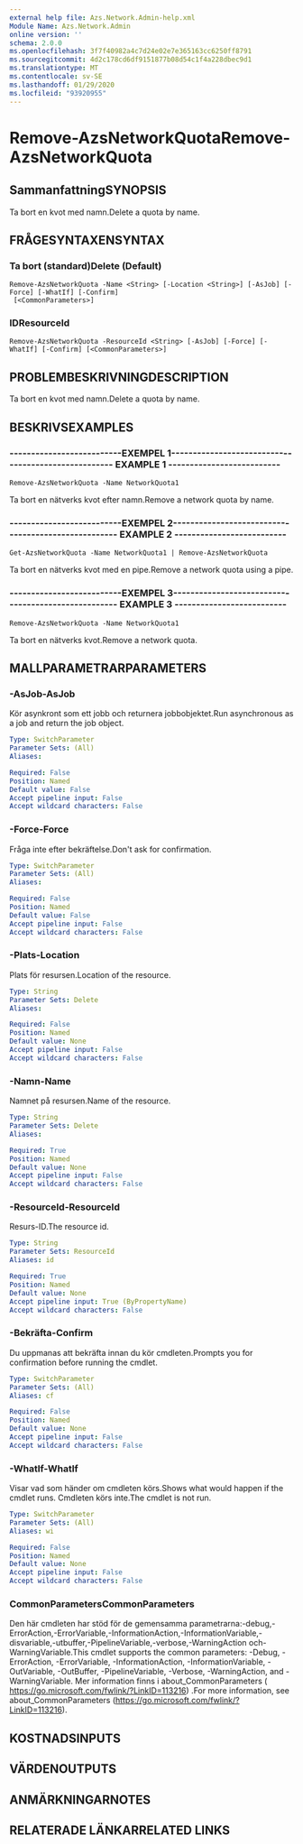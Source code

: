 ```yaml
---
external help file: Azs.Network.Admin-help.xml
Module Name: Azs.Network.Admin
online version: ''
schema: 2.0.0
ms.openlocfilehash: 3f7f40982a4c7d24e02e7e365163cc6250ff8791
ms.sourcegitcommit: 4d2c178cd6df9151877b08d54c1f4a228dbec9d1
ms.translationtype: MT
ms.contentlocale: sv-SE
ms.lasthandoff: 01/29/2020
ms.locfileid: "93920955"
---
```

# <span data-ttu-id="6a7c6-101">Remove-AzsNetworkQuota</span><span class="sxs-lookup"><span data-stu-id="6a7c6-101">Remove-AzsNetworkQuota</span></span>

## <span data-ttu-id="6a7c6-102">Sammanfattning</span><span class="sxs-lookup"><span data-stu-id="6a7c6-102">SYNOPSIS</span></span>
<span data-ttu-id="6a7c6-103">Ta bort en kvot med namn.</span><span class="sxs-lookup"><span data-stu-id="6a7c6-103">Delete a quota by name.</span></span>

## <span data-ttu-id="6a7c6-104">FRÅGESYNTAXEN</span><span class="sxs-lookup"><span data-stu-id="6a7c6-104">SYNTAX</span></span>

### <span data-ttu-id="6a7c6-105">Ta bort (standard)</span><span class="sxs-lookup"><span data-stu-id="6a7c6-105">Delete (Default)</span></span>
```
Remove-AzsNetworkQuota -Name <String> [-Location <String>] [-AsJob] [-Force] [-WhatIf] [-Confirm]
 [<CommonParameters>]
```

### <span data-ttu-id="6a7c6-106">ID</span><span class="sxs-lookup"><span data-stu-id="6a7c6-106">ResourceId</span></span>
```
Remove-AzsNetworkQuota -ResourceId <String> [-AsJob] [-Force] [-WhatIf] [-Confirm] [<CommonParameters>]
```

## <span data-ttu-id="6a7c6-107">PROBLEMBESKRIVNING</span><span class="sxs-lookup"><span data-stu-id="6a7c6-107">DESCRIPTION</span></span>
<span data-ttu-id="6a7c6-108">Ta bort en kvot med namn.</span><span class="sxs-lookup"><span data-stu-id="6a7c6-108">Delete a quota by name.</span></span>

## <span data-ttu-id="6a7c6-109">BESKRIVS</span><span class="sxs-lookup"><span data-stu-id="6a7c6-109">EXAMPLES</span></span>

### <span data-ttu-id="6a7c6-110">--------------------------EXEMPEL 1--------------------------</span><span class="sxs-lookup"><span data-stu-id="6a7c6-110">-------------------------- EXAMPLE 1 --------------------------</span></span>
```
Remove-AzsNetworkQuota -Name NetworkQuota1
```

<span data-ttu-id="6a7c6-111">Ta bort en nätverks kvot efter namn.</span><span class="sxs-lookup"><span data-stu-id="6a7c6-111">Remove a network quota by name.</span></span>

### <span data-ttu-id="6a7c6-112">--------------------------EXEMPEL 2--------------------------</span><span class="sxs-lookup"><span data-stu-id="6a7c6-112">-------------------------- EXAMPLE 2 --------------------------</span></span>
```
Get-AzsNetworkQuota -Name NetworkQuota1 | Remove-AzsNetworkQuota
```

<span data-ttu-id="6a7c6-113">Ta bort en nätverks kvot med en pipe.</span><span class="sxs-lookup"><span data-stu-id="6a7c6-113">Remove a network quota using a pipe.</span></span>

### <span data-ttu-id="6a7c6-114">--------------------------EXEMPEL 3--------------------------</span><span class="sxs-lookup"><span data-stu-id="6a7c6-114">-------------------------- EXAMPLE 3 --------------------------</span></span>
```
Remove-AzsNetworkQuota -Name NetworkQuota1
```

<span data-ttu-id="6a7c6-115">Ta bort en nätverks kvot.</span><span class="sxs-lookup"><span data-stu-id="6a7c6-115">Remove a network quota.</span></span>

## <span data-ttu-id="6a7c6-116">MALLPARAMETRAR</span><span class="sxs-lookup"><span data-stu-id="6a7c6-116">PARAMETERS</span></span>

### <span data-ttu-id="6a7c6-117">-AsJob</span><span class="sxs-lookup"><span data-stu-id="6a7c6-117">-AsJob</span></span>
<span data-ttu-id="6a7c6-118">Kör asynkront som ett jobb och returnera jobbobjektet.</span><span class="sxs-lookup"><span data-stu-id="6a7c6-118">Run asynchronous as a job and return the job object.</span></span>

```yaml
Type: SwitchParameter
Parameter Sets: (All)
Aliases: 

Required: False
Position: Named
Default value: False
Accept pipeline input: False
Accept wildcard characters: False
```

### <span data-ttu-id="6a7c6-119">-Force</span><span class="sxs-lookup"><span data-stu-id="6a7c6-119">-Force</span></span>
<span data-ttu-id="6a7c6-120">Fråga inte efter bekräftelse.</span><span class="sxs-lookup"><span data-stu-id="6a7c6-120">Don't ask for confirmation.</span></span>

```yaml
Type: SwitchParameter
Parameter Sets: (All)
Aliases: 

Required: False
Position: Named
Default value: False
Accept pipeline input: False
Accept wildcard characters: False
```

### <span data-ttu-id="6a7c6-121">-Plats</span><span class="sxs-lookup"><span data-stu-id="6a7c6-121">-Location</span></span>
<span data-ttu-id="6a7c6-122">Plats för resursen.</span><span class="sxs-lookup"><span data-stu-id="6a7c6-122">Location of the resource.</span></span>

```yaml
Type: String
Parameter Sets: Delete
Aliases: 

Required: False
Position: Named
Default value: None
Accept pipeline input: False
Accept wildcard characters: False
```

### <span data-ttu-id="6a7c6-123">-Namn</span><span class="sxs-lookup"><span data-stu-id="6a7c6-123">-Name</span></span>
<span data-ttu-id="6a7c6-124">Namnet på resursen.</span><span class="sxs-lookup"><span data-stu-id="6a7c6-124">Name of the resource.</span></span>

```yaml
Type: String
Parameter Sets: Delete
Aliases: 

Required: True
Position: Named
Default value: None
Accept pipeline input: False
Accept wildcard characters: False
```

### <span data-ttu-id="6a7c6-125">-ResourceId</span><span class="sxs-lookup"><span data-stu-id="6a7c6-125">-ResourceId</span></span>
<span data-ttu-id="6a7c6-126">Resurs-ID.</span><span class="sxs-lookup"><span data-stu-id="6a7c6-126">The resource id.</span></span>

```yaml
Type: String
Parameter Sets: ResourceId
Aliases: id

Required: True
Position: Named
Default value: None
Accept pipeline input: True (ByPropertyName)
Accept wildcard characters: False
```

### <span data-ttu-id="6a7c6-127">-Bekräfta</span><span class="sxs-lookup"><span data-stu-id="6a7c6-127">-Confirm</span></span>
<span data-ttu-id="6a7c6-128">Du uppmanas att bekräfta innan du kör cmdleten.</span><span class="sxs-lookup"><span data-stu-id="6a7c6-128">Prompts you for confirmation before running the cmdlet.</span></span>

```yaml
Type: SwitchParameter
Parameter Sets: (All)
Aliases: cf

Required: False
Position: Named
Default value: None
Accept pipeline input: False
Accept wildcard characters: False
```

### <span data-ttu-id="6a7c6-129">-WhatIf</span><span class="sxs-lookup"><span data-stu-id="6a7c6-129">-WhatIf</span></span>
<span data-ttu-id="6a7c6-130">Visar vad som händer om cmdleten körs.</span><span class="sxs-lookup"><span data-stu-id="6a7c6-130">Shows what would happen if the cmdlet runs.</span></span>
<span data-ttu-id="6a7c6-131">Cmdleten körs inte.</span><span class="sxs-lookup"><span data-stu-id="6a7c6-131">The cmdlet is not run.</span></span>

```yaml
Type: SwitchParameter
Parameter Sets: (All)
Aliases: wi

Required: False
Position: Named
Default value: None
Accept pipeline input: False
Accept wildcard characters: False
```

### <span data-ttu-id="6a7c6-132">CommonParameters</span><span class="sxs-lookup"><span data-stu-id="6a7c6-132">CommonParameters</span></span>
<span data-ttu-id="6a7c6-133">Den här cmdleten har stöd för de gemensamma parametrarna:-debug,-ErrorAction,-ErrorVariable,-InformationAction,-InformationVariable,-disvariable,-utbuffer,-PipelineVariable,-verbose,-WarningAction och-WarningVariable.</span><span class="sxs-lookup"><span data-stu-id="6a7c6-133">This cmdlet supports the common parameters: -Debug, -ErrorAction, -ErrorVariable, -InformationAction, -InformationVariable, -OutVariable, -OutBuffer, -PipelineVariable, -Verbose, -WarningAction, and -WarningVariable.</span></span> <span data-ttu-id="6a7c6-134">Mer information finns i about_CommonParameters ( https://go.microsoft.com/fwlink/?LinkID=113216) .</span><span class="sxs-lookup"><span data-stu-id="6a7c6-134">For more information, see about_CommonParameters (https://go.microsoft.com/fwlink/?LinkID=113216).</span></span>

## <span data-ttu-id="6a7c6-135">KOSTNADS</span><span class="sxs-lookup"><span data-stu-id="6a7c6-135">INPUTS</span></span>

## <span data-ttu-id="6a7c6-136">VÄRDEN</span><span class="sxs-lookup"><span data-stu-id="6a7c6-136">OUTPUTS</span></span>

## <span data-ttu-id="6a7c6-137">ANMÄRKNINGAR</span><span class="sxs-lookup"><span data-stu-id="6a7c6-137">NOTES</span></span>

## <span data-ttu-id="6a7c6-138">RELATERADE LÄNKAR</span><span class="sxs-lookup"><span data-stu-id="6a7c6-138">RELATED LINKS</span></span>

